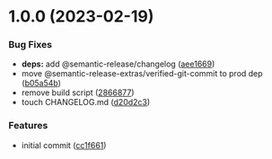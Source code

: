 # 1.0.0 (2023-02-19)


### Bug Fixes

* **deps:** add @semantic-release/changelog ([aee1669](https://github.com/semantic-release-extras/test-verified-git-commit/commit/aee16696582215e6df14aa1b3aa487a5ea7a562d))
* move @semantic-release-extras/verified-git-commit to prod dep ([b05a54b](https://github.com/semantic-release-extras/test-verified-git-commit/commit/b05a54b1e77dc0839eb45d97f133629be6e3976e))
* remove build script ([2866877](https://github.com/semantic-release-extras/test-verified-git-commit/commit/28668776fd8b45a7f815af5519b81de16c95b8ff))
* touch CHANGELOG.md ([d20d2c3](https://github.com/semantic-release-extras/test-verified-git-commit/commit/d20d2c34f56a496a26c1d3a469b41d32d7c23a96))


### Features

* initial commit ([cc1f661](https://github.com/semantic-release-extras/test-verified-git-commit/commit/cc1f6616df66deca84d017a2cbefd27044a921da))
